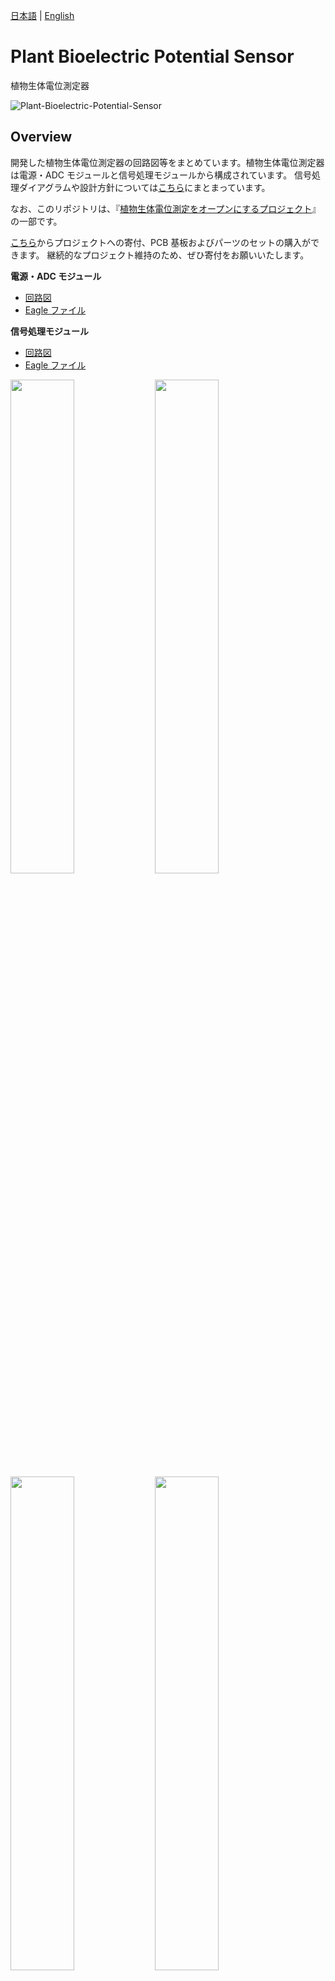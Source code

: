 [日本語](https://github.com/kiyu-git/Plant-Bioelectric-Potential-Sensor) | [English](/README-en.md)

# Plant Bioelectric Potential Sensor

植物生体電位測定器

![Plant-Bioelectric-Potential-Sensor](/images/Plant-Bioelectric-Potential-Sensor.JPG)

## Overview

開発した植物生体電位測定器の回路図等をまとめています。植物生体電位測定器は電源・ADC モジュールと信号処理モジュールから構成されています。
信号処理ダイアグラムや設計方針については[こちら](https://docs.google.com/presentation/d/1Tm0e-mBNrTchN6YlGpvvomUZfy79yOtrTSNHG-l_jFg/edit#slide=id.g15184a93673_0_74)にまとまっています。

なお、このリポジトリは、『[植物生体電位測定をオープンにするプロジェクト](https://docs.google.com/presentation/d/1Tm0e-mBNrTchN6YlGpvvomUZfy79yOtrTSNHG-l_jFg/edit?usp=sharing)』の一部です。

[こちら](https://kiyu-shop.booth.pm/items/4141049)からプロジェクトへの寄付、PCB 基板およびパーツのセットの購入ができます。
継続的なプロジェクト維持のため、ぜひ寄付をお願いいたします。

**電源・ADC モジュール**

- [回路図](https://github.com/kiyu-git/Plant-Bioelectric-Potential-Sensor/tree/main/Power%20and%20ADC%20Module/images)
- [Eagle ファイル](https://github.com/kiyu-git/Plant-Bioelectric-Potential-Sensor/tree/main/Power%20and%20ADC%20Module/Eagle)

**信号処理モジュール**

- [回路図](https://github.com/kiyu-git/Plant-Bioelectric-Potential-Sensor/tree/main/Signal%20Processing%20Module/images)
- [Eagle ファイル](https://github.com/kiyu-git/Plant-Bioelectric-Potential-Sensor/tree/main/Signal%20Processing%20Module/Eagle)

<img src="./Power and ADC Module/images/circuit_power_module.png"  width="45%"/> <img src="./Signal Processing Module/images/circuit_sp_module.png"  width="45%"/>
<img src="./images/device_PCB.JPG"  width="45%"/> <img src="./images/device_modules.JPG"  width="45%"/>
<img src="./images/device_combine.jpeg"  width="45%"/> <img src="./images/device_with_box.JPG"  width="45%"/>

## Revision history

### v1.0.0

- 最初のモデル
- [リンク](https://github.com/kiyu-git/Plant-Bioelectric-Potential-Sensor/tree/main/archive/v1.0)

### v1.1.0

- 部品の番号を振り直し
- [リンク](https://github.com/kiyu-git/Plant-Bioelectric-Potential-Sensor/tree/1f7dd3a86559b1f9ea93b5415610122e70b9b8db)

### v1.1.1

- 信号処理モジュール
  - 回路図を清書
  - 一部の抵抗の値を変更

## Requirement

植物生体電位測定器の組み立てに必要な部品一覧

※ バージョンによって、パーツの番号が異なります。信号処理モジュールの基板の LED が LED2 と印字されている場合は[こちら](./archive/v1.0/README.md)のパーツ番号を参照してください。

**信号処理モジュール**

| Part | device name                | Value / Type | Note                                                                   |
| ---- | -------------------------- | ------------ | ---------------------------------------------------------------------- |
| R1   | 半固定抵抗                 | 50k          |                                                                        |
| R2   | 抵抗                       | 10k          |                                                                        |
| R3   | 抵抗                       | 1k           |                                                                        |
| R4   | 抵抗                       | 10k          |                                                                        |
| R5   | 抵抗                       | 10k          |                                                                        |
| R6   | 抵抗                       | 100k         |                                                                        |
| R7   | 抵抗                       | 68k          |                                                                        |
| R8   | 抵抗                       | 10k          |                                                                        |
| R9   | 抵抗                       | 1k           |                                                                        |
| R10  | 抵抗                       | 10k          |                                                                        |
| R11  | 抵抗                       | 10k          |                                                                        |
| R12  | 抵抗                       | 1k           |                                                                        |
| R13  | 抵抗                       | 10k          |                                                                        |
| R14  | 抵抗                       | 100k         |                                                                        |
| R15  | 抵抗                       | 4.7k         |                                                                        |
| R16  | 2 連可変抵抗               | 50k          | [参考](https://akizukidenshi.com/catalog/g/gP-12578/)                  |
| R16  | ツマミ                     |              |                                                                        |
| C1   | セラミックコンデンサ       | 0.1u         |                                                                        |
| C2   | セラミックコンデンサ       | 47p          |                                                                        |
| C3   | セラミックコンデンサ       | 47p          |                                                                        |
| C4   | セラミックコンデンサ       | 0.1u         |                                                                        |
| C5   | セラミックコンデンサ       | 0.1u         |                                                                        |
| IC1  | オペアンプ                 | LM324        | [参考](https://akizukidenshi.com/catalog/g/gI-14055/)                  |
| IC1  | IC ソケット                | 14P          |                                                                        |
| IC2  | 高精度軽装アンプ           | LT1167       | [参考](https://akizukidenshi.com/catalog/g/gI-02789/)                  |
| IC2  | IC ソケット                | 8P           |                                                                        |
| JP1  | ピンヘッダ（オス）         | 5P           | 背が高いもの推奨 [参考](https://akizukidenshi.com/catalog/g/gC-09056/) |
| LED  | 3mm 赤色 LED               |              |                                                                        |
| U1   | 3.5mm ステレオミニジャック | MJ-354W-SG   | [参考](https://akizukidenshi.com/catalog/g/gC-15403/)                  |

**電源・ADC モジュール**

| Part   | device name             | Value / Type | Note                                                                                                                                  |
| ------ | ----------------------- | ------------ | ------------------------------------------------------------------------------------------------------------------------------------- |
| R1     | 抵抗                    | 10k          |                                                                                                                                       |
| R2     | 抵抗                    | 10k          |                                                                                                                                       |
| C1     | 電解コンデンサ          | 47u          |                                                                                                                                       |
| C2     | セラミックコンデンサ    | 0.1u         |                                                                                                                                       |
| C3     | 電解コンデンサ          | 47u          |                                                                                                                                       |
| C4     | 電解コンデンサ          | 47u          |                                                                                                                                       |
| C5     | セラミックコンデンサ    | 0.1u         |                                                                                                                                       |
| DC1    | DC-DC コンバータ        | MAU106       | [参考](https://akizukidenshi.com/catalog/g/gM-04133/)                                                                                 |
| JP1    | ピンヘッダ（メス）      | 5P           |                                                                                                                                       |
| MODULE | Arduino                 | Nano         | [スケッチ](https://github.com/kiyu-git/Plant-Bioelectric-Potential-Sensor/tree/main/Arduino%20Sketch/ADC_Serial_sender_1ch)を書き込む |
| MODULE | ピンヘッダ（メス）      | 15P          |                                                                                                                                       |
| MODULE | ピンヘッダ（メス）      | 15P          |                                                                                                                                       |
| MODULE | Arduino 用 USB ケーブル |              |                                                                                                                                       |

**測定用ケーブル**

| Device Name              | Value / Type | Need | Note                              |
| ------------------------ | ------------ | ---- | --------------------------------- |
| 3.5mm ステレオミニプラグ | MP319        | 1    |                                   |
| 導線                     | ~ 50cm       | 3    | 赤青黒の 3 色があるとわかりやすい |
| みの虫クリップ           | small        | 3    | 赤青黒の 3 色があるとわかりやすい |
| 釘                       |              | 1    | 導電性のもの                      |
| 電極パッド               |              | 2    | 心電パッドなどを流用              |

**アクリルボックス**
| Device Name | Value / Type | Need | Note |
| --- | --- | --- | --- |
| アクリルパーツ | 2mm 厚 | 1 set | 6 面分 |
| ナイロンネジ | M2*5mm | 4 | 6mm でも可 底面パネル固定用 |
| ナイロンネジ | M2*5mm | 4 | 5mm から 12mm で可 上面パネル固定用 |
| スペーサー | M2*6+6mm | 4 | 底面パネルと信号処理モジュールの間 |
| スペーサー | M2*15+6mm | 4 | 信号処理モジュールと電源モジュールの間 |
| スペーサー | M2\*20mm | 4 | 電源モジュールと上面パネルの間 |

## Usage

このリポジトリは、『[植物生体電位測定をオープンにするプロジェクト](https://docs.google.com/presentation/d/1Tm0e-mBNrTchN6YlGpvvomUZfy79yOtrTSNHG-l_jFg/edit?usp=sharing)』の一部です。

『[植物生体電位測定をオープンにするプロジェクト](https://docs.google.com/presentation/d/1Tm0e-mBNrTchN6YlGpvvomUZfy79yOtrTSNHG-l_jFg/edit?usp=sharing)』に関連する以下のリポジトリと組み合わせることによって、植物生体電位を測定することが可能です。

- 植物生体電位解析器 : https://github.com/kiyu-git/Plant-Bioelectric-Potential-Sensor
- 測定アプリケーション : https://github.com/kiyu-git/Arduino-Serial-Plot-Recorder
- 解析アプリケーション : https://github.com/kiyu-git/Arduino-Sensor-Data-Viewer
- 照明スイッチの自動化 : https://github.com/kiyu-git/Arduino-Python-Serial-Control-Example

植物生体電位の測定の詳細については[こちら](https://docs.google.com/presentation/d/1Tm0e-mBNrTchN6YlGpvvomUZfy79yOtrTSNHG-l_jFg/edit#slide=id.g15184a93673_0_264)を参考にしてください。

植物生体電位測定の例
![Plant-Bioelectric-Potential-Measurement](https://github.com/kiyu-git/Plant-Bioelectric-Potential-Sensor/raw/main/images/Plant-Bioelectric-Potential-Mearurement.jpeg)

## Reference

- Forest Symphony: [https://special.ycam.jp/interlab/projects/forestsymphony.html](https://special.ycam.jp/interlab/projects/forestsymphony.html)
- LT1167 DataSheet: https://www.analog.com/media/en/technical-documentation/data-sheets/1167fc.pdf
- [and more...](https://docs.google.com/presentation/d/1Tm0e-mBNrTchN6YlGpvvomUZfy79yOtrTSNHG-l_jFg/edit#slide=id.g148acf8fd66_1_54)

## Donation

[こちら](https://kiyu-shop.booth.pm/items/4141049)からプロジェクトへの寄付ができます。
継続的なプロジェクト維持のため、ぜひ寄付をお願いいたします。

## Author

質問等は twitter または[Issues](https://github.com/kiyu-git/Plant-Bioelectric-Potential-Sensor/issues)より

twitter: https://twitter.com/kyu_yukirinrin

website: https://untamable.work

## License

[GPL-3.0 license](https://github.com/kiyu-git/Plant-Bioelectric-Potential-Sensor/blob/main/LICENSE)

※ 商用利用を希望される場合は twitter DM または website よりご連絡いただけると幸いです。
